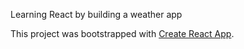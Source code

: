 Learning React by building a weather app

This project was bootstrapped with [Create React App](https://github.com/facebookincubator/create-react-app).
